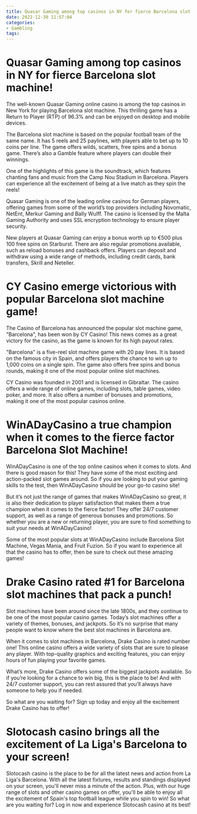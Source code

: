 ```yaml
---
title: Quasar Gaming among top casinos in NY for fierce Barcelona slot machine!
date: 2022-12-30 11:57:04
categories:
- Gambling
tags:
---
```



#  Quasar Gaming among top casinos in NY for fierce Barcelona slot machine!

The well-known Quasar Gaming online casino is among the top casinos in New York for playing Barcelona slot machine. This thrilling game has a Return to Player (RTP) of 96.3% and can be enjoyed on desktop and mobile devices.

The Barcelona slot machine is based on the popular football team of the same name. It has 5 reels and 25 paylines, with players able to bet up to 10 coins per line. The game offers wilds, scatters, free spins and a bonus game. There’s also a Gamble feature where players can double their winnings.

One of the highlights of this game is the soundtrack, which features chanting fans and music from the Camp Nou Stadium in Barcelona. Players can experience all the excitement of being at a live match as they spin the reels!

Quasar Gaming is one of the leading online casinos for German players, offering games from some of the world’s top providers including Novomatic, NetEnt, Merkur Gaming and Bally Wulff. The casino is licensed by the Malta Gaming Authority and uses SSL encryption technology to ensure player security.

New players at Quasar Gaming can enjoy a bonus worth up to €500 plus 100 free spins on Starburst. There are also regular promotions available, such as reload bonuses and cashback offers. Players can deposit and withdraw using a wide range of methods, including credit cards, bank transfers, Skrill and Neteller.

#  CY Casino emerge victorious with popular Barcelona slot machine game!

The Casino of Barcelona has announced the popular slot machine game, "Barcelona", has been won by CY Casino! This news comes as a great victory for the casino, as the game is known for its high payout rates.

"Barcelona" is a five-reel slot machine game with 20 pay lines. It is based on the famous city in Spain, and offers players the chance to win up to 1,000 coins on a single spin. The game also offers free spins and bonus rounds, making it one of the most popular online slot machines.

CY Casino was founded in 2001 and is licensed in Gibraltar. The casino offers a wide range of online games, including slots, table games, video poker, and more. It also offers a number of bonuses and promotions, making it one of the most popular casinos online.

#  WinADayCasino a true champion when it comes to the fierce factor Barcelona Slot Machine!

WinADayCasino is one of the top online casinos when it comes to slots. And there is good reason for this! They have some of the most exciting and action-packed slot games around. So if you are looking to put your gaming skills to the test, then WinADayCasino should be your go-to casino site!

But it’s not just the range of games that makes WinADayCasino so great, it is also their dedication to player satisfaction that makes them a true champion when it comes to the fierce factor! They offer 24/7 customer support, as well as a range of generous bonuses and promotions. So whether you are a new or returning player, you are sure to find something to suit your needs at WinADayCasino!

Some of the most popular slots at WinADayCasino include Barcelona Slot Machine, Vegas Mania, and Fruit Fuzion. So if you want to experience all that the casino has to offer, then be sure to check out these amazing games!

#  Drake Casino rated #1 for Barcelona slot machines that pack a punch!

Slot machines have been around since the late 1800s, and they continue to be one of the most popular casino games. Today’s slot machines offer a variety of themes, bonuses, and jackpots. So it’s no surprise that many people want to know where the best slot machines in Barcelona are.

When it comes to slot machines in Barcelona, Drake Casino is rated number one! This online casino offers a wide variety of slots that are sure to please any player. With top-quality graphics and exciting features, you can enjoy hours of fun playing your favorite games.

What’s more, Drake Casino offers some of the biggest jackpots available. So if you’re looking for a chance to win big, this is the place to be! And with 24/7 customer support, you can rest assured that you’ll always have someone to help you if needed.

So what are you waiting for? Sign up today and enjoy all the excitement Drake Casino has to offer!

#  Slotocash casino brings all the excitement of La Liga's Barcelona to your screen!

Slotocash casino is the place to be for all the latest news and action from La Liga's Barcelona. With all the latest fixtures, results and standings displayed on your screen, you'll never miss a minute of the action. Plus, with our huge range of slots and other casino games on offer, you'll be able to enjoy all the excitement of Spain's top football league while you spin to win! So what are you waiting for? Log in now and experience Slotocash casino at its best!